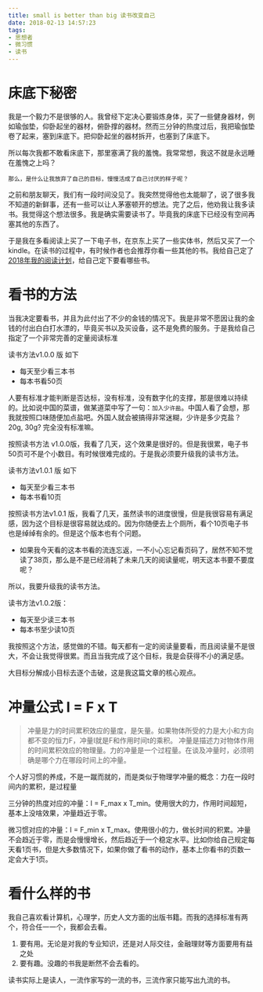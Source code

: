 ```yaml
---
title: small is better than big 读书改变自己
date: 2018-02-13 14:57:23
tags:
- 思想者
- 微习惯
- 读书
---
```


# 床底下秘密

我是一个毅力不是很够的人。我曾经下定决心要锻炼身体，买了一些健身器材，例如瑜伽垫，仰卧起坐的器材，俯卧撑的器材。然而三分钟的热度过后，我把瑜伽垫卷了起来，塞到床底下。把仰卧起坐的器材拆开，也塞到了床底下。

所以每次我都不敢看床底下，那里塞满了我的羞愧。我常常想，我这不就是永远睡在羞愧之上吗？

`那么，是什么让我放弃了自己的目标，慢慢活成了自己讨厌的样子呢？`

之前和朋友聊天，我们有一段时间没见了。我突然觉得他也太能聊了，说了很多我不知道的新鲜事，还有一些可以让人茅塞顿开的想法。完了之后，他劝我让我多读书。我觉得这个想法很多。我是确实需要读书了。毕竟我的床底下已经没有空间再塞其他的东西了。

于是我在多看阅读上买了一下电子书，在京东上买了一些实体书，然后又买了一个kindle。在读书的过程中，有时候作者也会推荐你看一些其他的书。我给自己定了[2018年我的阅读计划](https://wdd.js.org/2018-reading-plan.html)，给自己定下要看哪些书。


# 看书的方法

当我决定要看书，并且为此付出了不少的金钱的情况下。我是非常不愿因让我的金钱的付出白白打水漂的，毕竟买书以及买设备，这不是免费的服务。于是我给自己指定了一个非常完善的定量阅读标准

读书方法v1.0.0 版 如下

- 每天至少看三本书
- 每本书看50页

人要有标准才能判断是否达标，没有标准，没有数字化的支撑，那是很难以持续的。比如说中国的菜谱，做某道菜中写了一句：`加入少许盐`。中国人看了会想，那我就按照口味随便加点盐吧。外国人就会被搞得非常迷糊，少许是多少克盐？ 20g, 30g? 完全没有标准嘛。

按照读书方法 v1.0.0版，我看了几天，这个效果是很好的。但是我很累，电子书50页可不是个小数目。有时候很难完成的。于是我必须要升级我的读书方法。

读书方法v1.0.1 版 如下
- 每天至少看三本书
- 每本书看10页

按照读书方法v1.0.1 版，我看了几天，虽然读书的进度很慢，但是我很容易有满足感，因为这个目标是很容易就达成的。因为你随便去上个厕所，看个10页电子书也是绰绰有余的。但是这个版本也有个问题。

- 如果我今天看的这本书看的流连忘返，一不小心忘记看页码了，居然不知不觉读了38页，那么是不是已经消耗了未来几天的阅读量呢，明天这本书要不要度呢？

所以，我要升级我的读书方法。

读书方法v1.0.2版：
- 每天至少读三本书
- 每本书至少读10页

我按照这个方法，感觉做的不错。每天都有一定的阅读量要看，而且阅读量不是很大，不会让我觉得很累。而且当我完成了这个目标，我是会获得不小的满足感。

大目标分解成小目标去逐个击破，这是我这篇文章的核心观点。


# 冲量公式 I = F x T

> 冲量是力的时间累积效应的量度，是矢量。如果物体所受的力是大小和方向都不变的恒力F，冲量I就是F和作用时间t的乘积。
> 冲量是描述力对物体作用的时间累积效应的物理量。力的冲量是一个过程量。在谈及冲量时，必须明确是哪个力在哪段时间上的冲量。

个人好习惯的养成，不是一蹴而就的，而是类似于物理学冲量的概念：力在一段时间内的累积，是过程量

三分钟的热度对应的冲量：I = F_max x T_min。使用很大的力，作用时间超短，基本上没啥效果，冲量趋近于零。

微习惯对应的冲量：I = F_min x T_max。使用很小的力，做长时间的积累。冲量不会趋近于零，而是会慢慢增长，然后趋近于一个稳定水平。比如你给自己规定每天看1页书，但是大多数情况下，如果你做了看书的动作，基本上你看书的页数一定会大于1页。

# 看什么样的书

我自己喜欢看计算机，心理学，历史人文方面的出版书籍。而我的选择标准有两个，符合任一一个，我都会去看。

1. 要有用。无论是对我的专业知识，还是对人际交往，金融理财等方面要用有益之处
2. 要有趣。没趣的书我是断然不会去看的。

读书实际上是读人，一流作家写的一流的书，三流作家只能写出九流的书。


